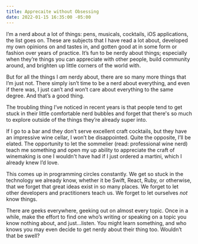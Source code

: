 ```yaml
---
title: Apprecaite without Obsessing
date: 2022-01-15 16:35:00 -05:00
---
```


I’m a nerd about a lot of things: pens, musicals, cocktails, iOS applications, the list goes on. These are subjects that I have read a lot about, developed my own opinions on and tastes in, and gotten good at in some form or fashion over years of practice. It’s fun to be nerdy about things; especially when they’re things you can appreciate with other people, build  community around, and brighten up little corners of the world with.

But for all the things I _am_ nerdy about, there are so many more things that I’m just not. There simply isn’t time to be a nerd about everything, and even if there was, I just can’t and won’t care about everything to the same degree. And that’s a good thing. 

The troubling thing I’ve noticed in recent years is that people tend to get stuck in their little comfortable nerd bubbles and forget that there's so much to explore outside of the things they’re already super into. 

If I go to a bar and they don’t serve excellent craft cocktails, but they have an impressive wine cellar, I won’t be disappointed. Quite the opposite, I’ll be elated. The opportunity to let the sommelier (read: professional wine nerd) teach me something and open my up ability to appreciate the craft of winemaking is one I wouldn't have had if I just ordered a martini, which I already knew I’d love.

This comes up in programming circles constantly. We get so stuck in the technology we already know, whether it be Swift, React, Ruby, or otherwise, that we forget that great ideas exist in so many places. We forget to let other developers and practitioners teach us. We forget to let ourselves *not* know things.

There are geeks everywhere, geeking out on almost every topic. Once in a while, make the effort to find one who’s writing or speaking on a topic you know nothing about, and just…listen. You might learn something, and who knows you may even decide to get nerdy about their thing too. Wouldn’t that be swell?